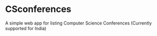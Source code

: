 # CSconferences
A simple web app for listing Computer Science Conferences (Currently supported for India)
